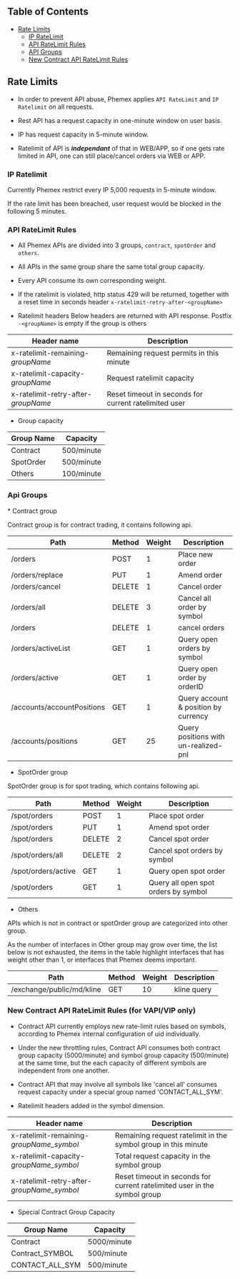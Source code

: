 ## Table of Contents

* [Rate Limits](#ratelimit)
    * [IP RateLimit](#ipratelimit)
    * [API RateLimit Rules](#apiratelimitrule)
    * [API Groups](#apigroup)
    * [New Contract API RateLimit Rules](#newcontractapiratelimitrule)

<a name="ratelimit"/>

## Rate Limits

* In order to prevent API abuse, Phemex applies `API RateLimit` and `IP Ratelimit` on all requests.

* Rest API has a request capacity in one-minute window on user basis.

* IP has request capacity in 5-minute window.

* Ratelimit of API is ***independant*** of that in WEB/APP, so if one gets rate limited in API, one can still place/cancel
  orders via WEB or APP.

<a name="ipratelimit"/>

### IP Ratelimit

Currently Phemex restrict every IP 5,000 requests in 5-minute window.

If the rate limit has been breached, user request would be blocked in the following 5 minutes.

<a name="apiratelimitrule"/>

### API RateLimit Rules

* All Phemex APIs are divided into 3 groups, `contract`, `spotOrder` and `others`.
* All APIs in the same group share the same total group capacity.
* Every API consume its own corresponding weight.
* If the ratelimit is violated, http status 429 will be returned, together with a reset time in seconds
  header `x-ratelimit-retry-after-<groupName>`

* Ratelimit headers
  Below headers are returned with API response. Postfix `-<groupName>` is empty if the group is others

| Header name  | Description |
|--------------|-------------|
| x-ratelimit-remaining-*groupName*   | Remaining request permits in this minute |
| x-ratelimit-capacity-*groupName*    | Request ratelimit capacity |
| x-ratelimit-retry-after-*groupName* | Reset timeout in seconds for current ratelimited user |

* Group capacity

| Group Name | Capacity |
|------------|---------|
| Contract   |  500/minute |
| SpotOrder  |  500/minute |
| Others     |  100/minute |

<a name="apigroup"/>

### Api Groups

<a name="contractAPIGroup"/>
   * Contract group

Contract group is for contract trading, it contains following api.

| Path | Method | Weight | Description |
|------|--------|--------|-------------|
| /orders | POST | 1 | Place new order  |
| /orders/replace | PUT | 1 | Amend order |
| /orders/cancel | DELETE | 1 | Cancel order |
| /orders/all | DELETE | 3 | Cancel all order by symbol |
| /orders | DELETE | 1 | cancel orders |
| /orders/activeList | GET | 1 | Query open orders by symbol |
| /orders/active | GET | 1 | Query open order by orderID  |
| /accounts/accountPositions | GET | 1 | Query account & position by currency |
| /accounts/positions | GET | 25 | Query positions with un-realized-pnl |

* SpotOrder group

<a name="spotAPIGroup"/>
   SpotOrder group is for spot trading, which contains following api.

| Path | Method | Weight | Description |
|------|--------|--------|-------------|
| /spot/orders | POST | 1 | Place spot order |
| /spot/orders | PUT | 1 | Amend spot order |
| /spot/orders | DELETE | 2 | Cancel spot order  |
| /spot/orders/all | DELETE | 2 | Cancel spot orders by symbol |
| /spot/orders/active | GET | 1 | Query open spot order |
| /spot/orders | GET | 1 | Query all open spot orders by symbol |

* Others

<a name="otherGroup"/>

APIs which is not in contract or spotOrder group are categorized into other group.

As the number of interfaces in Other group may grow over time, the list below is not exhausted, the items in the
table highlight interfaces that has weight other than 1, or interfaces that Phemex deems important.

| Path | Method | Weight | Description  |
|------|--------|--------|--------------|
| /exchange/public/md/kline | GET | 10     | kline query  |


<a name="newcontractapiratelimitrule"/>

### New Contract API RateLimit Rules (for VAPI/VIP only)

* Contract API currently employs new rate-limit rules based on symbols, according to Phemex internal configuration of uid individually.
* Under the new throttling rules, Contract API consumes both contract group capacity (5000/minute) and symbol group capacity (500/minute) at the same time, but the each capacity of different symbols are independent from one another.
* Contract API that may involve all symbols like 'cancel all' consumes request capacity under a special group named 'CONTACT_ALL_SYM'.

* Ratelimit headers added in the symbol dimension. 

| Header name                                     | Description                                                               |
|-------------------------------------------------|---------------------------------------------------------------------------|
| x-ratelimit-remaining-*groupName_symbol*        | Remaining request ratelimit in the symbol group in this minute              |
| x-ratelimit-capacity-*groupName_symbol*         | Total request capacity in the symbol group                            |
| x-ratelimit-retry-after-*groupName_symbol*      | Reset timeout in seconds for current ratelimited user in the symbol group |

* Special Contract Group Capacity

| Group Name      | Capacity    |
|-----------------|-------------|
| Contract        | 5000/minute |
| Contract_SYMBOL | 500/minute  |
| CONTACT_ALL_SYM | 500/minute  |


